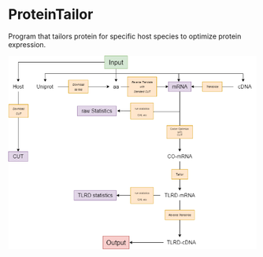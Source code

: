 # ProteinTailor
Program that tailors protein for specific host species to optimize protein expression.

![Overview](Flowchart1.png "Optional title")

